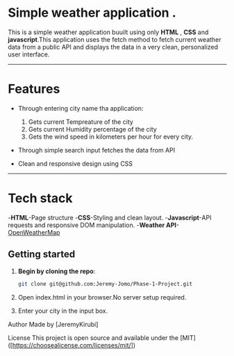 # Simple weather application .


This is a simple weather application buuilt using only **HTML** , **CSS** and **javascript**.This application uses the fetch method to fetch current weather data from a public API and displays the data in a very clean, personalized user interface.

---

# Features

- Through entering city name tha application:
    1. Gets current Tempreature of the city
    2. Gets current Humidity percentage of the city
    3. Gets the wind speed in kilometers per hour for every city.

- Through simple search input fetches the data from API
- Clean and responsive design using CSS

---

# Tech stack
-**HTML**-Page structure
-**CSS**-Styling and clean layout.
-**Javascript**-API requests and responsive DOM manipulation.
-**Weather API**-[OpenWeatherMap](https://api.openweathermap.org/data/2.5/weather?q=${cityName}&appid=${apiKey}&units=metric)

## Getting started

1. **Begin by cloning the repo**:
   ```bash
   git clone git@github.com:Jeremy-Jomo/Phase-1-Project.git

2. Open index.html in your browser.No server setup required.

3. Enter your city in the input box.


Author
Made by [JeremyKirubi]

License
This project is open source and available under the [MIT] ([https://choosealicense.com/licenses/mit/])

